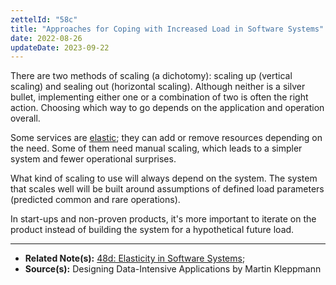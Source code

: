 ```yaml
---
zettelId: "58c"
title: "Approaches for Coping with Increased Load in Software Systems"
date: 2022-08-26
updateDate: 2023-09-22
---
```


There are two methods of scaling (a dichotomy): scaling up (vertical scaling) and sealing out (horizontal scaling). Although neither is a silver bullet, implementing either one or a combination of two is often the right action. Choosing which way to go depends on the application and operation overall.

Some services are [elastic](/notes/48d/); they can add or remove resources depending on the need. Some of them need manual scaling, which leads to a simpler system and fewer operational surprises.

What kind of scaling to use will always depend on the system. The system that scales well will be built around assumptions of defined load parameters (predicted common and rare operations).

In start-ups and non-proven products, it's more important to iterate on the product instead of building the system for a hypothetical future load.

---

- **Related Note(s):** [48d: Elasticity in Software Systems](/notes/48d/);
- **Source(s):** Designing Data-Intensive Applications by Martin Kleppmann
